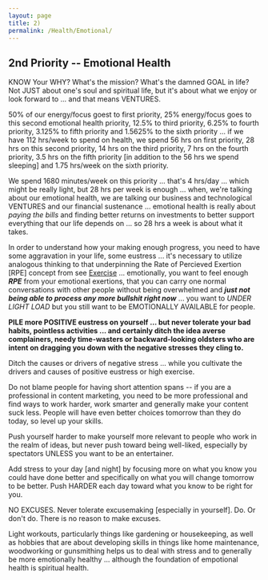 ```yaml
---
layout: page
title: 2)
permalink: /Health/Emotional/
---
```



## 2nd Priority -- Emotional Health

KNOW Your WHY? What's the mission? What's the damned GOAL in life? Not JUST about one's soul and spiritual life, but it's about what we enjoy or look forward to ... and that means VENTURES.

50% of our energy/focus goest to first priority, 25% energy/focus goes to this second emotional health priority, 12.5% to third priority, 6.25% to fourth priority, 3.125% to fifth priority and 1.5625% to the sixth priority ... if we have 112 hrs/week to spend on health, we spend 56 hrs on first priority, 28 hrs on this second priority, 14 hrs on the third priority, 7 hrs on the fourth priority, 3.5 hrs on the fifth priority [in addition to the 56 hrs we spend sleeping] and 1.75 hrs/week on the sixth priority. 

We spend 1680 minutes/week on this priority ... that's 4 hrs/day ... which might be really light, but 28 hrs per week is enough ... when, we're talking about our emotional health, we are talking our business and technological VENTURES and our financial sustenance ... emotional health is really about *paying the bills* and finding better returns on investments to better support everything that our life depends on ... so 28 hrs a week is about what it takes.

In order to understand how your making enough progress, you need to have some aggravation in your life, some eustress ... it's necessary to utilize analogous thinking to that underpinning the Rate of Percieved Exertion [RPE] concept from see [Exercise](https://markbruns.github.io/Health/Exercise/) ... emotionally, you want to feel enough ***RPE*** from your emotional exertions, that you can carry one normal conversations with other people without being overwhelmed and ***just not being able to process any more bullshit right now*** ... you want to *UNDER LIGHT LOAD* but you still want to be EMOTIONALLY AVAILABLE for people.

**PILE more POSITIVE eustress on yourself ... but never tolerate your bad habits, pointless activities ... and certainly ditch the idea averse complainers, needy time-wasters or backward-looking oldsters who are intent on dragging you down with the negative stresses they cling to.**

Ditch the causes or drivers of negative stress ... while you cultivate the drivers and causes of positive eustress or high exercise.

Do not blame people for having short attention spans -- if you are a professional in content marketing, you need to be more professional and find ways to work harder, work smarter and generally make your content suck less. People will have even better choices tomorrow than they do today, so level up your skills.

Push yourself harder to make yourself more relevant to people who work in the realm of ideas, but never push toward being well-liked, especially by spectators UNLESS you want to be an entertainer.  

Add stress to your day [and night] by focusing more on what you know you could have done better and specifically on what you will change tomorrow to be better. Push HARDER each day toward what you know to be right for you.

NO EXCUSES. Never tolerate excusemaking [especially in yourself]. Do. Or don't do. There is no reason to make excuses.

Light workouts, particularly things like gardening or housekeeping, as well as hobbies that are about developing skills in things like home maintenance,  woodworking or gunsmithing helps us to deal with stress and to generally be more emotionally healthy ... although the foundation of empotional health is spiritual health.

